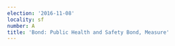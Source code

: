 ```yaml
---
election: '2016-11-08'
locality: sf
number: A
title: 'Bond: Public Health and Safety Bond, Measure'
---
```


